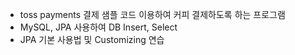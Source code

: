 * toss payments 결제 샘플 코드 이용하여 커피 결제하도록 하는 프로그램
* MySQL, JPA 사용하여 DB Insert, Select
* JPA 기본 사용법 및 Customizing 연습